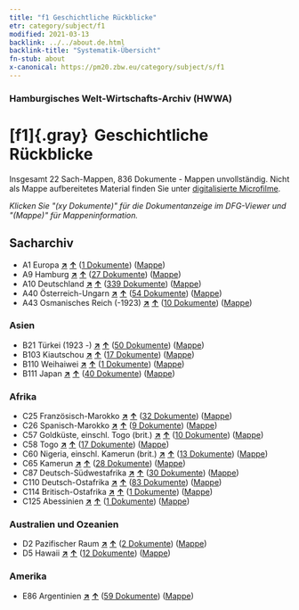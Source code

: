 ```yaml
---
title: "f1 Geschichtliche Rückblicke"
etr: category/subject/f1
modified: 2021-03-13
backlink: ../../about.de.html
backlink-title: "Systematik-Übersicht"
fn-stub: about
x-canonical: https://pm20.zbw.eu/category/subject/s/f1
---
```


### Hamburgisches Welt-Wirtschafts-Archiv (HWWA)
# [f1]{.gray}&#8201; Geschichtliche Rückblicke&#160; 




Insgesamt 22 Sach-Mappen, 836 Dokumente - Mappen unvollständig.
Nicht als Mappe aufbereitetes Material finden Sie unter [digitalisierte Microfilme](/film/h1_sh.de.html).

_Klicken Sie "(xy Dokumente)" für die Dokumentanzeige im DFG-Viewer und "(Mappe)" für Mappeninformation._

## Sacharchiv



- A1 Europa [**&nearr;**](../../../geo/i/140892/about.de.html "Europa (alle Mappen)") [**&uarr;**](../../../geo/about.de.html#A1 "Ländersystematik") (<a href="https://pm20.zbw.eu/dfgview/sh/140892,144283" title="über: Europa : Geschichtliche Rückblicke" target="_blank">1 Dokumente</a>) ([Mappe](../../../../folder/sh/1408xx/140892/1442xx/144283/about.de.html))
- A9 Hamburg [**&nearr;**](../../../geo/i/140905/about.de.html "Hamburg (alle Mappen)") [**&uarr;**](../../../geo/about.de.html#A9 "Ländersystematik") (<a href="https://pm20.zbw.eu/dfgview/sh/140905,144283" title="über: Hamburg : Geschichtliche Rückblicke" target="_blank">27 Dokumente</a>) ([Mappe](../../../../folder/sh/1409xx/140905/1442xx/144283/about.de.html))
- A10 Deutschland [**&nearr;**](../../../geo/i/126128/about.de.html "Deutschland (alle Mappen)") [**&uarr;**](../../../geo/about.de.html#A10 "Ländersystematik") (<a href="https://pm20.zbw.eu/dfgview/sh/126128,144283" title="über: Deutschland : Geschichtliche Rückblicke" target="_blank">339 Dokumente</a>) ([Mappe](../../../../folder/sh/1261xx/126128/1442xx/144283/about.de.html))
- A40 Österreich-Ungarn [**&nearr;**](../../../geo/i/126127/about.de.html "Österreich-Ungarn (alle Mappen)") [**&uarr;**](../../../geo/about.de.html#A40 "Ländersystematik") (<a href="https://pm20.zbw.eu/dfgview/sh/126127,144283" title="über: Österreich-Ungarn : Geschichtliche Rückblicke" target="_blank">54 Dokumente</a>) ([Mappe](../../../../folder/sh/1261xx/126127/1442xx/144283/about.de.html))
- A43 Osmanisches Reich (-1923) [**&nearr;**](../../../geo/i/141034/about.de.html "Osmanisches Reich (-1923) (alle Mappen)") [**&uarr;**](../../../geo/about.de.html#A43 "Ländersystematik") (<a href="https://pm20.zbw.eu/dfgview/sh/141034,144283" title="über: Osmanisches Reich (-1923) : Geschichtliche Rückblicke" target="_blank">10 Dokumente</a>) ([Mappe](../../../../folder/sh/1410xx/141034/1442xx/144283/about.de.html))

### Asien

- B21 Türkei (1923 -) [**&nearr;**](../../../geo/i/141111/about.de.html "Türkei (1923 -) (alle Mappen)") [**&uarr;**](../../../geo/about.de.html#B21 "Ländersystematik") (<a href="https://pm20.zbw.eu/dfgview/sh/141111,144283" title="über: Türkei (1923 -) : Geschichtliche Rückblicke" target="_blank">50 Dokumente</a>) ([Mappe](../../../../folder/sh/1411xx/141111/1442xx/144283/about.de.html))
- B103 Kiautschou [**&nearr;**](../../../geo/i/126163/about.de.html "Kiautschou (alle Mappen)") [**&uarr;**](../../../geo/about.de.html#B103 "Ländersystematik") (<a href="https://pm20.zbw.eu/dfgview/sh/126163,144283" title="über: Kiautschou : Geschichtliche Rückblicke" target="_blank">17 Dokumente</a>) ([Mappe](../../../../folder/sh/1261xx/126163/1442xx/144283/about.de.html))
- B110 Weihaiwei [**&nearr;**](../../../geo/i/141271/about.de.html "Weihaiwei (alle Mappen)") [**&uarr;**](../../../geo/about.de.html#B110 "Ländersystematik") (<a href="https://pm20.zbw.eu/dfgview/sh/141271,144283" title="über: Weihaiwei : Geschichtliche Rückblicke" target="_blank">1 Dokumente</a>) ([Mappe](../../../../folder/sh/1412xx/141271/1442xx/144283/about.de.html))
- B111 Japan [**&nearr;**](../../../geo/i/141272/about.de.html "Japan (alle Mappen)") [**&uarr;**](../../../geo/about.de.html#B111 "Ländersystematik") (<a href="https://pm20.zbw.eu/dfgview/sh/141272,144283" title="über: Japan : Geschichtliche Rückblicke" target="_blank">40 Dokumente</a>) ([Mappe](../../../../folder/sh/1412xx/141272/1442xx/144283/about.de.html))

### Afrika

- C25 Französisch-Marokko [**&nearr;**](../../../geo/i/141358/about.de.html "Französisch-Marokko (alle Mappen)") [**&uarr;**](../../../geo/about.de.html#C25 "Ländersystematik") (<a href="https://pm20.zbw.eu/dfgview/sh/141358,144283" title="über: Französisch-Marokko : Geschichtliche Rückblicke" target="_blank">32 Dokumente</a>) ([Mappe](../../../../folder/sh/1413xx/141358/1442xx/144283/about.de.html))
- C26 Spanisch-Marokko [**&nearr;**](../../../geo/i/141359/about.de.html "Spanisch-Marokko (alle Mappen)") [**&uarr;**](../../../geo/about.de.html#C26 "Ländersystematik") (<a href="https://pm20.zbw.eu/dfgview/sh/141359,144283" title="über: Spanisch-Marokko : Geschichtliche Rückblicke" target="_blank">9 Dokumente</a>) ([Mappe](../../../../folder/sh/1413xx/141359/1442xx/144283/about.de.html))
- C57 Goldküste, einschl. Togo (brit.) [**&nearr;**](../../../geo/i/141406/about.de.html "Goldküste, einschl. Togo (brit.) (alle Mappen)") [**&uarr;**](../../../geo/about.de.html#C57 "Ländersystematik") (<a href="https://pm20.zbw.eu/dfgview/sh/141406,144283" title="über: Goldküste, einschl. Togo (brit.) : Geschichtliche Rückblicke" target="_blank">10 Dokumente</a>) ([Mappe](../../../../folder/sh/1414xx/141406/1442xx/144283/about.de.html))
- C58 Togo [**&nearr;**](../../../geo/i/141408/about.de.html "Togo (alle Mappen)") [**&uarr;**](../../../geo/about.de.html#C58 "Ländersystematik") (<a href="https://pm20.zbw.eu/dfgview/sh/141408,144283" title="über: Togo : Geschichtliche Rückblicke" target="_blank">17 Dokumente</a>) ([Mappe](../../../../folder/sh/1414xx/141408/1442xx/144283/about.de.html))
- C60 Nigeria, einschl. Kamerun (brit.) [**&nearr;**](../../../geo/i/141409/about.de.html "Nigeria, einschl. Kamerun (brit.) (alle Mappen)") [**&uarr;**](../../../geo/about.de.html#C60 "Ländersystematik") (<a href="https://pm20.zbw.eu/dfgview/sh/141409,144283" title="über: Nigeria, einschl. Kamerun (brit.) : Geschichtliche Rückblicke" target="_blank">13 Dokumente</a>) ([Mappe](../../../../folder/sh/1414xx/141409/1442xx/144283/about.de.html))
- C65 Kamerun [**&nearr;**](../../../geo/i/141410/about.de.html "Kamerun (alle Mappen)") [**&uarr;**](../../../geo/about.de.html#C65 "Ländersystematik") (<a href="https://pm20.zbw.eu/dfgview/sh/141410,144283" title="über: Kamerun : Geschichtliche Rückblicke" target="_blank">28 Dokumente</a>) ([Mappe](../../../../folder/sh/1414xx/141410/1442xx/144283/about.de.html))
- C87 Deutsch-Südwestafrika [**&nearr;**](../../../geo/i/141450/about.de.html "Deutsch-Südwestafrika (alle Mappen)") [**&uarr;**](../../../geo/about.de.html#C87 "Ländersystematik") (<a href="https://pm20.zbw.eu/dfgview/sh/141450,144283" title="über: Deutsch-Südwestafrika : Geschichtliche Rückblicke" target="_blank">30 Dokumente</a>) ([Mappe](../../../../folder/sh/1414xx/141450/1442xx/144283/about.de.html))
- C110 Deutsch-Ostafrika [**&nearr;**](../../../geo/i/141471/about.de.html "Deutsch-Ostafrika (alle Mappen)") [**&uarr;**](../../../geo/about.de.html#C110 "Ländersystematik") (<a href="https://pm20.zbw.eu/dfgview/sh/141471,144283" title="über: Deutsch-Ostafrika : Geschichtliche Rückblicke" target="_blank">83 Dokumente</a>) ([Mappe](../../../../folder/sh/1414xx/141471/1442xx/144283/about.de.html))
- C114 Britisch-Ostafrika [**&nearr;**](../../../geo/i/141473/about.de.html "Britisch-Ostafrika (alle Mappen)") [**&uarr;**](../../../geo/about.de.html#C114 "Ländersystematik") (<a href="https://pm20.zbw.eu/dfgview/sh/141473,144283" title="über: Britisch-Ostafrika : Geschichtliche Rückblicke" target="_blank">1 Dokumente</a>) ([Mappe](../../../../folder/sh/1414xx/141473/1442xx/144283/about.de.html))
- C125 Abessinien [**&nearr;**](../../../geo/i/141482/about.de.html "Abessinien (alle Mappen)") [**&uarr;**](../../../geo/about.de.html#C125 "Ländersystematik") (<a href="https://pm20.zbw.eu/dfgview/sh/141482,144283" title="über: Abessinien : Geschichtliche Rückblicke" target="_blank">1 Dokumente</a>) ([Mappe](../../../../folder/sh/1414xx/141482/1442xx/144283/about.de.html))

### Australien und Ozeanien

- D2 Pazifischer Raum [**&nearr;**](../../../geo/i/141593/about.de.html "Pazifischer Raum (alle Mappen)") [**&uarr;**](../../../geo/about.de.html#D2 "Ländersystematik") (<a href="https://pm20.zbw.eu/dfgview/sh/141593,144283" title="über: Pazifischer Raum : Geschichtliche Rückblicke" target="_blank">2 Dokumente</a>) ([Mappe](../../../../folder/sh/1415xx/141593/1442xx/144283/about.de.html))
- D5 Hawaii [**&nearr;**](../../../geo/i/141595/about.de.html "Hawaii (alle Mappen)") [**&uarr;**](../../../geo/about.de.html#D5 "Ländersystematik") (<a href="https://pm20.zbw.eu/dfgview/sh/141595,144283" title="über: Hawaii : Geschichtliche Rückblicke" target="_blank">12 Dokumente</a>) ([Mappe](../../../../folder/sh/1415xx/141595/1442xx/144283/about.de.html))

### Amerika

- E86 Argentinien [**&nearr;**](../../../geo/i/141692/about.de.html "Argentinien (alle Mappen)") [**&uarr;**](../../../geo/about.de.html#E86 "Ländersystematik") (<a href="https://pm20.zbw.eu/dfgview/sh/141692,144283" title="über: Argentinien : Geschichtliche Rückblicke" target="_blank">59 Dokumente</a>) ([Mappe](../../../../folder/sh/1416xx/141692/1442xx/144283/about.de.html))


